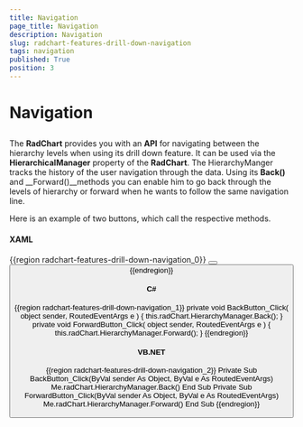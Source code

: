 ```yaml
---
title: Navigation
page_title: Navigation
description: Navigation
slug: radchart-features-drill-down-navigation
tags: navigation
published: True
position: 3
---
```


# Navigation



## 

The __RadChart__ provides you with an __API__ for navigating between the hierarchy levels when using its drill down feature. It can be used via the __HierarchicalManager__ property of the __RadChart__. The HierarchyManger tracks the history of the user navigation through the data. Using its __Back()__ and __Forward()__methods you can enable him to go back through the levels of hierarchy or forward when he wants to follow the same navigation line.

Here is an example of two buttons, which call the respective methods.

#### __XAML__

{{region radchart-features-drill-down-navigation_0}}
	<StackPanel>
	    <Button x:Name="BackButton"
	            Content="Back"
	            Click="BackButton_Click" />
	    <Button x:Name="ForwardButton"
	            Content="Forward"
	            Click="ForwardButton_Click" />
	</StackPanel>
	{{endregion}}



#### __C#__

{{region radchart-features-drill-down-navigation_1}}
	private void BackButton_Click( object sender, RoutedEventArgs e )
	{
	    this.radChart.HierarchyManager.Back();
	}
	private void ForwardButton_Click( object sender, RoutedEventArgs e )
	{
	    this.radChart.HierarchyManager.Forward();
	}
	{{endregion}}



#### __VB.NET__

{{region radchart-features-drill-down-navigation_2}}
	Private Sub BackButton_Click(ByVal sender As Object, ByVal e As RoutedEventArgs)
	 Me.radChart.HierarchyManager.Back()
	End Sub
	Private Sub ForwardButton_Click(ByVal sender As Object, ByVal e As RoutedEventArgs)
	 Me.radChart.HierarchyManager.Forward()
	End Sub
	{{endregion}}



